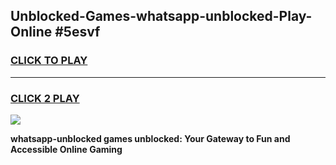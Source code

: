 
## Unblocked-Games-whatsapp-unblocked-Play-Online #5esvf
<h3>
<a href="https://news.freeplayer.one?title=whatsapp-unblocked&ref=3">CLICK TO PLAY</a></h3>
<hr>

<h3>
<a href="https://news.freeplayer.one?title=whatsapp-unblocked&ref=3">CLICK 2 PLAY</a>
  
</h3>

<a href="https://news.freeplayer.one?title=whatsapp-unblocked&ref=3"><img src="https://clearcache.store/games.png"></a>


**whatsapp-unblocked games unblocked: Your Gateway to Fun and Accessible Online Gaming**
